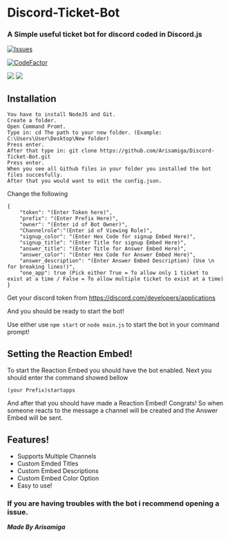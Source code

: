 # Discord-Ticket-Bot

### A Simple useful ticket bot for discord coded in Discord.js

 <a href="https://github.com/Arisamiga/Discord-Ticket-Bot//issues">
   <img alt="Issues" src="https://img.shields.io/github/issues/Arisamiga/Discord-Ticket-Bot?color=0088ff" />
  </a>
  
[![CodeFactor](https://www.codefactor.io/repository/github/arisamiga/discord-ticket-bot/badge?s=ce8618765d3ec8b05264bac256588a4411f7712b)](https://www.codefactor.io/repository/github/arisamiga/discord-ticket-bot) 

<img src= "https://i.imgur.com/XQi0yrC.jpg"> <img src="https://i.imgur.com/XBZZTA3.jpg">

## Installation
```
You have to install NodeJS and Git.
Create a folder.
Open Command Promt.
Type in: cd The path to your new folder. (Example: C:\Users\User\Desktop\New folder)
Press enter.
After that type in: git clone https://github.com/Arisamiga/Discord-Ticket-Bot.git
Press enter.
When you see all Github files in your folder you installed the bot files succesfully.
After that you would want to edit the config.json.
```
Change the following
```
{
    "token": "(Enter Token here)",
    "prefix": "(Enter Prefix Here)",
    "owner": "(Enter id of Bot Owner)",
    "Channelrole":"(Enter id of Viewing Role)",
    "signup_color": "(Enter Hex Code for signup Embed Here)",
    "signup_title": "(Enter Title for signup Embed Here)",
    "answer_title": "(Enter Title for Answer Embed Here)",
    "answer_color": "(Enter Hex Code for Answer Embed Here)",
    "answer_description": "(Enter Answer Embed Description) (Use \n for breaking lines!)",
    "one_app": true (Pick either True = To allow only 1 ticket to exist at a time / False = To allow multiple ticket to exist at a time)
}

```
Get your discord token from https://discord.com/developers/applications

And you should be ready to start the bot! 

Use either use ```npm start``` or ```node main.js``` to start the bot in your command prompt!

## Setting the Reaction Embed!

To start the Reaction Embed you should have the bot enabled.
Next you should enter the command showed bellow 
```
(your Prefix)startapps
```
And after that you should have made a Reaction Embed! Congrats!
So when someone reacts to the message a channel will be created and the Answer Embed will be sent.

## Features!
<ul>
<li>
Supports Multiple Channels
</li>
<li>
Custom Emded Titles
</li>
<li>
Custom Embed Descriptions
</li>
<li>
Custom Embed Color Option
</li>
<li>
Easy to use!
</li>
</ul>

### If you are having troubles with the bot i recommend opening a issue.

***Made By Arisamiga***

